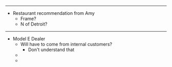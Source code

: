 - ---
- Restaurant recommendation from Amy
	- Frame?
	- N of Detroit?
- ---
- Model E Dealer
	- Will have to come from internal customers?
		- Don't understand that
	-
	-